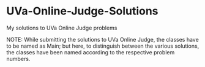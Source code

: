 UVa-Online-Judge-Solutions
==========================

My solutions to UVa Online Judge problems

NOTE: While submitting the solutions to UVa Online Judge, the classes have to be named as Main; but here, to distinguish between the various solutions, the classes have been named according to the respective problem numbers.
